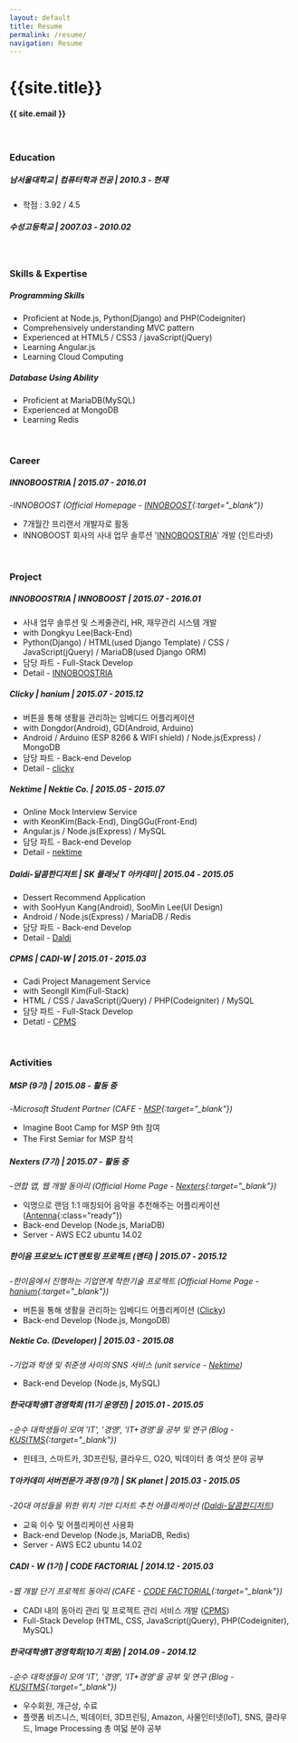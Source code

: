 ```yaml
---
layout: default
title: Resume
permalink: /resume/
navigation: Resume
---
```


# {{site.title}}

#### {{ site.email }}

<br>

<h3 class="section">Education</h3>

##### 남서울대학교 | 컴퓨터학과 전공 | 2010.3 - 현재
- 학점 : 3.92 / 4.5

##### 수성고등학교 | 2007.03 - 2010.02

<br>

<h3 class="section">Skills &amp; Expertise</h3>

##### Programming Skills
- Proficient at Node.js, Python(Django) and PHP(Codeigniter)
- Comprehensively understanding MVC pattern
- Experienced at HTML5 / CSS3 / javaScript(jQuery)
- Learning Angular.js
- Learning Cloud Computing

##### Database Using Ability
- Proficient at MariaDB(MySQL)
- Experienced at MongoDB
- Learning Redis


<br>

<h3 class="section">Career</h3>

##### **INNOBOOSTRIA** | 2015.07 - 2016.01
-*INNOBOOST (Official Homepage - [INNOBOOST](http://www.innoboost.co.kr){:target="_blank"})*

- 7개월간 프리랜서 개발자로 활동
- INNOBOOST 회사의 사내 업무 솔루션 '[INNOBOOSTRIA]({{site.url}}/works/innoboostria/)' 개발 (인트라넷)

<br>

<h3 class="section">Project</h3>

##### **INNOBOOSTRIA | INNOBOOST | 2015.07 - 2016.01**
- 사내 업무 솔루션 및 스케줄관리, HR, 재무관리 시스템 개발
- with Dongkyu Lee(Back-End)
- Python(Django) / HTML(used Django Template) / CSS / JavaScript(jQuery) / MariaDB(used Django ORM)
- 담당 파트 - Full-Stack Develop
- Detail - [INNOBOOSTRIA]({{site.url}}/works/innoboostria/)

##### **Clicky | hanium | 2015.07 - 2015.12**
- 버튼을 통해 생활을 관리하는 임베디드 어플리케이션
- with Dongdor(Android), GD(Android, Arduino)
- Android / Arduino (ESP 8266 & WIFI shield) / Node.js(Express) / MongoDB
- 담당 파트 - Back-end Develop
- Detail - [clicky]({{site.url}}/works/clicky/)

##### **Nektime | Nektie Co. | 2015.05 - 2015.07**
- Online Mock Interview Service
- with KeonKim(Back-End), DingGGu(Front-End)
- Angular.js / Node.js(Express) / MySQL
- 담당 파트 - Back-end Develop
- Detail - [nektime]({{site.url}}/works/nektime/)

##### **Daldi-달콤한디저트 | SK 플래닛 T 아카데미 | 2015.04 - 2015.05**
- Dessert Recommend Application
- with SooHyun Kang(Android), SooMin Lee(UI Design)
- Android / Node.js(Express) / MariaDB / Redis
- 담당 파트 - Back-end Develop
- Detail - [Daldi]({{site.url}}/works/daldi/)

##### **CPMS | CADI-W | 2015.01 - 2015.03**
- Cadi Project Management Service
- with SeongIl Kim(Full-Stack)
- HTML / CSS / JavaScript(jQuery) / PHP(Codeigniter) / MySQL
- 담당 파트 - Full-Stack Develop
- Detatl - [CPMS]({{site.url}}/works/cpms/)

<br>

<h3 class="section">Activities</h3>

##### **MSP (9기)** | 2015.08 - 활동 중
-*Microsoft Student Partner (CAFE - [MSP](http://cafe.naver.com/mspforever){:target="_blank"})*

- Imagine Boot Camp for MSP 9th 참여
- The First Semiar for MSP 참석

##### **Nexters (7기)** | 2015.07 - 활동 중
-*연합 앱, 웹 개발 동아리 (Official Home Page - [Nexters](http://teamnexters.com/){:target="_blank"})*

- 익명으로 랜덤 1:1 매칭되어 음악을 추천해주는 어플리케이션 ([Antenna](#){:class="ready"})
- Back-end Develop (Node.js, MariaDB)
- Server - AWS EC2 ubuntu 14.02

##### **한이음 프로보노 ICT멘토링 프로젝트 (멘티)** | 2015.07 - 2015.12
-*한이음에서 진행하는 기업연계 착한기술 프로젝트 (Official Home Page - [hanium](http://www.hanium.or.kr/portal/index.do){:target="_blank"})*

- 버튼을 통해 생활을 관리하는 임베디드 어플리케이션 ([Clicky]({{site.url}}/works/clicky/))
- Back-end Develop (Node.js, MongoDB)

##### **Nektie Co. (Developer)** | 2015.03 - 2015.08
-*기업과 학생 및 취준생 사이의 SNS 서비스 (unit service - [Nektime]({{site.url}}/works/nektime/))*

- Back-end Develop (Node.js, MySQL)

##### **한국대학생IT경영학회 (11기 운영진)** | 2015.01 - 2015.05
-*순수 대학생들이 모여 'IT', '경영', 'IT+경영'을 공부 및 연구 (Blog - [KUSITMS](http://kusitms.tistory.com/){:target="_blank"})*

- 핀테크, 스마트카, 3D프린팅, 클라우드, O2O, 빅데이터 총 여섯 분야 공부

##### **T아카데미 서버전문가 과정 (9기)** | SK planet | 2015.03 - 2015.05
-*20대 여성들을 위한 위치 기반 디저트 추천 어플리케이션 ([Daldi-달콤한디저트]({{site.url}}/works/daldi/))*

- 교육 이수 및 어플리케이션 사용화
- Back-end Develop (Node.js, MariaDB, Redis)
- Server - AWS EC2 ubuntu 14.02

##### **CADI - W (1기)** | CODE FACTORIAL | 2014.12 - 2015.03
-*웹 개발 단기 프로젝트 동아리 (CAFE - [CODE FACTORIAL](http://cafe.naver.com/codefactorial){:target="_blank"})*

- CADI 내의 동아리 관리 및 프로젝트 관리 서비스 개발 ([CPMS]({{site.url}}/works/cpms/))
- Full-Stack Develop (HTML, CSS, JavaScript(jQuery), PHP(Codeigniter), MySQL)

##### **한국대학생IT경영학회(10기 회원)** | 2014.09 - 2014.12
-*순수 대학생들이 모여 'IT', '경영', 'IT+경영'을 공부 및 연구 (Blog - [KUSITMS](http://kusitms.tistory.com/){:target="_blank"})*

- 우수회원, 개근상, 수료
- 플랫폼 비즈니스, 빅데이터, 3D프린팅, Amazon, 사물인터넷(IoT), SNS, 클라우드, Image Processing 총 여덟 분야 공부